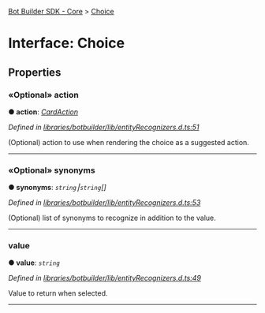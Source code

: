 [Bot Builder SDK - Core](../README.md) > [Choice](../interfaces/botbuilder.choice.md)



# Interface: Choice


## Properties
<a id="action"></a>

### «Optional» action

**●  action**:  *[CardAction](botbuilder.cardaction.md)* 

*Defined in [libraries/botbuilder/lib/entityRecognizers.d.ts:51](https://github.com/Microsoft/botbuilder-js/blob/a28edbb/libraries/botbuilder/lib/entityRecognizers.d.ts#L51)*



(Optional) action to use when rendering the choice as a suggested action.




___

<a id="synonyms"></a>

### «Optional» synonyms

**●  synonyms**:  *`string`⎮`string`[]* 

*Defined in [libraries/botbuilder/lib/entityRecognizers.d.ts:53](https://github.com/Microsoft/botbuilder-js/blob/a28edbb/libraries/botbuilder/lib/entityRecognizers.d.ts#L53)*



(Optional) list of synonyms to recognize in addition to the value.




___

<a id="value"></a>

###  value

**●  value**:  *`string`* 

*Defined in [libraries/botbuilder/lib/entityRecognizers.d.ts:49](https://github.com/Microsoft/botbuilder-js/blob/a28edbb/libraries/botbuilder/lib/entityRecognizers.d.ts#L49)*



Value to return when selected.




___


